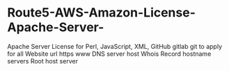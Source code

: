 # Route5-AWS-Amazon-License-Apache-Server-
Apache Server License for Perl, JavaScript, XML, GitHub gitlab git to apply for all Website url https www DNS server host Whois Record hostname servers Root host server 
